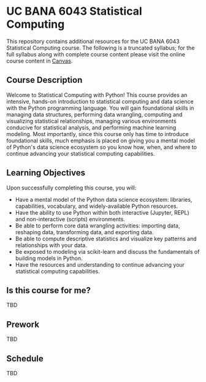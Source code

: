UC BANA 6043 Statistical Computing
================

This repository contains additional resources for the UC BANA 6043 Statistical Computing course. The following is a truncated syllabus; for the full syllabus along with complete course content please visit the online course content in [Canvas](https://uc.instructure.com/). 


## Course Description

Welcome to Statistical Computing with Python! This course provides an intensive, hands-on introduction to statistical computing and data science with the Python programming language. You will gain foundational skills in managing data structures, performing data wrangling, computing and visualizing statistical relationships, managing various environments conducive for statistical analysis, and performing machine learning modeling. Most importantly, since this course only has time to introduce foundational skills, much emphasis is placed on giving you a mental model of Python's data science ecosystem so you know how, when, and where to continue advancing your statistical computing capabilities.

## Learning Objectives

Upon successfully completing this course, you will:

* Have a mental model of the Python data science ecosystem: libraries, capabilities, vocabulary, and widely-available Python resources.
* Have the ability to use Python within both interactive (Jupyter, REPL) and non-interactive (scripts) environments.
* Be able to perform core data wrangling activities: importing data, reshaping data, transforming data, and exporting data.
* Be able to compute descriptive statistics and visualize key patterns and relationships with your data.
* Be exposed to modeling via scikit-learn and discuss the fundamentals of building models in Python.
* Have the resources and understanding to continue advancing your statistical computing capabilities.

## Is this course for me?

TBD

## Prework

TBD

## Schedule

TBD

